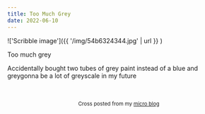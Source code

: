 ```yaml
---
title: Too Much Grey
date: 2022-06-10
---
```

!['Scribble image']({{ '/img/54b6324344.jpg' | url }} )
<br>
<p>Too much grey</p>
<p>Accidentally bought two tubes of grey paint instead of a blue and greygonna be a lot of greyscale in my future</p>

<br>
<br>
<center><small>Cross posted from my <a href='http://micro.blog/joshnicholas'>micro blog</a></small></center>
<br>
    